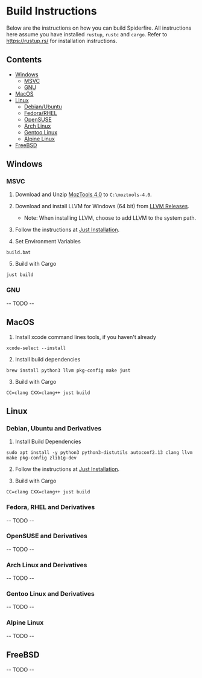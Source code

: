 # Build Instructions

Below are the instructions on how you can build Spiderfire.
All instructions here assume you have installed `rustup`, `rustc` and `cargo`. Refer to https://rustup.rs/ for installation instructions.

## Contents

- [Windows](#windows)
	- [MSVC](#msvc)
	- [GNU](#gnu)
- [MacOS](#macos)
- [Linux](#linux)
	- [Debian/Ubuntu](#debian-ubuntu-and-derivatives)
	- [Fedora/RHEL](#fedora-rhel-and-derivatives)
	- [OpenSUSE](#opensuse-and-derivatives)
	- [Arch Linux](#arch-linux-and-derivatives)
	- [Gentoo Linux](#gentoo-linux-and-derivatives)
	- [Alpine Linux](#alpine-linux)
- [FreeBSD](#freebsd)

## Windows

### MSVC

1. Download and Unzip [MozTools 4.0](https://github.com/servo/servo-build-deps/releases/download/msvc-deps/moztools-4.0.zip) to `C:\moztools-4.0`.
2. Download and install LLVM for Windows (64 bit) from [LLVM Releases](https://github.com/llvm/llvm-project/releases/latest).
   - Note: When installing LLVM, choose to add LLVM to the system path.

3. Follow the instructions at [Just Installation](https://github.com/casey/just#installation).

4. Set Environment Variables
```batch
build.bat
```

5. Build with Cargo
```batch
just build
```

### GNU

-- TODO --

## MacOS

1. Install xcode command lines tools, if you haven't already

```shell
xcode-select --install
```

2. Install build dependencies

```shell
brew install python3 llvm pkg-config make just
```

3. Build with Cargo

```shell
CC=clang CXX=clang++ just build
```

## Linux

### Debian, Ubuntu and Derivatives

1. Install Build Dependencies
```shell
sudo apt install -y python3 python3-distutils autoconf2.13 clang llvm make pkg-config zlib1g-dev
```

2. Follow the instructions at [Just Installation](https://github.com/casey/just#installation).

3. Build with Cargo
```shell
CC=clang CXX=clang++ just build
```

### Fedora, RHEL and Derivatives

-- TODO --

### OpenSUSE and Derivatives

-- TODO --

### Arch Linux and Derivatives

-- TODO --

### Gentoo Linux and Derivatives

-- TODO --

### Alpine Linux

-- TODO --

## FreeBSD

-- TODO --
